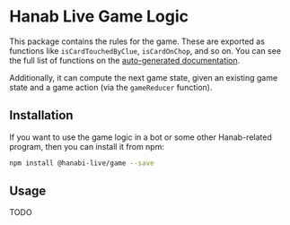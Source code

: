 # Hanab Live Game Logic

This package contains the rules for the game. These are exported as functions like `isCardTouchedByClue`, `isCardOnChop`, and so on. You can see the full list of functions on the [auto-generated documentation](./docs/modules.html).

Additionally, it can compute the next game state, given an existing game state and a game action (via the `gameReducer` function).

## Installation

If you want to use the game logic in a bot or some other Hanab-related program, then you can install it from npm:

```sh
npm install @hanabi-live/game --save
```

## Usage

TODO
